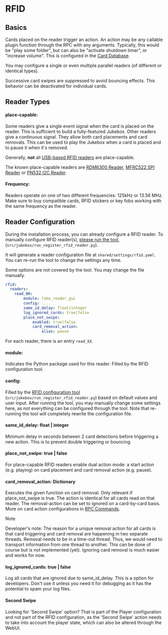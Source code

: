 # RFID

## Basics

Cards placed on the reader trigger an action. An action may be any
callable plugin function through the RPC with any arguments. Typically,
this would be "play some folder", but can also be "activate shutdown
timer", or "increase volume". This is configured in the
[Card Database](../userguide/card-database.md).

You may configure a single or even multiple parallel readers (of
different or identical types).

Successive card swipes are suppressed to avoid bouncing effects. This
behavior can be deactivated for individual cards.

## Reader Types

#### place-capable:

Some readers give a single event signal when the card is placed on
the reader. This is sufficient to build a fully-featured Jukebox.
Other readers give a continuous signal. They allow both card
placements and card removals. This can be used to play the Jukebox
when a card is placed and to pause it when it's removed.

Generally, **not** all [USB-based RFID readers](genericusb.md) are place-capable.

The known place-capable readers are [RDM6300 Reader](rdm6300:RDM6300), [MFRC522 SPI Reader](mfrc522_spi:MFRC522) or [PN532 I2C Reader](pn532_i2c:PN532).

#### Frequency:

Readers operate on one of two different frequencies: 125kHz or 13.56 MHz. Make sure to buy compatible cards, RFID stickers or key fobs working with the same frequency as the reader.

## Reader Configuration

During the installation process, you can already configure a RFID
reader. To manually configure RFID reader(s),
[please run the tool](../developer/coreapps.md#run_register_rfid_reader.py), (`src/jukebox/run_register_rfid_reader.py`).

It will generate a reader configuration file at
`shared/settings/rfid.yaml`. You can re-run the tool to change the
settings any time.

Some options are not covered by the tool. You may change the file
manually.

``` yaml
rfid:
  readers:
    read_00:
        module: fake_reader_gui
        config: ....
        same_id_delay: float|integer
        log_ignored_cards: true|false
        place_not_swipe:
            enabled: true|false
            card_removal_action:
                alias: pause
```

For each reader, there is an entry `read_XX`.

#### module:

Indicates the Python package used for this reader. Filled by the RFID configuration tool.

#### config:

Filled by the [RFID configuration tool](../developer/coreapps.md#run_register_rfid_reader.py) (`src/jukebox/run_register_rfid_reader.py`) based on default values and user input. After running the tool, you may manually change some settings here, as not everything can be configured through the tool. Note that re-running the tool will completely rewrite the configuration file.

#### same_id_delay: float \| integer

Minimum delay in seconds between 2 card detections before triggering a new action. This is to prevent double triggering or bouncing.

#### place_not_swipe: true \| false

For place-capable RFID readers enable dual action mode: a start action (e.g. playing) on card placement and card removal action (e.g. pause).

#### card_removal_action: Dictionary

Executes the given function on card removal. Only relevant if place_not_swipe is true. The action is identical for all cards read on that reader. The removal-action can be set to ignored on a card-by-card basis. More on card action configurations in [RPC Commands](../userguide/rpc-commands.md).

> [!NOTE]
> Developer's note: The reason for a unique removal action for all cards is that card triggering and card removal are happening in two separate threads. Removal needs to be in a time-out thread. Thus, we would need to transport information from one thread to another. This can be done of course but is not implemented (yet). Ignoring card removal is much easier and works for now.

#### log_ignored_cards: true \| false

Log all cards that are ignored due to same_id_delay. This is a option for developers. Don't use it unless you need it for debugging as it has the potential to spam your log files.

#### Second Swipe

Looking for 'Second Swipe' option? That is part of the Player configuration and not part of the RFID configuration, as the 'Second Swipe' action needs to take into account the player state, which can also be altered through the WebUI.
